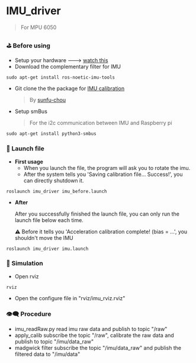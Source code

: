 # IMU_driver
> For MPU 6050

### :golf: Before using
- Setup your hardware ---> [watch this](https://blog.gtwang.org/iot/raspberry-pi-mpu6050-six-axis-gyro-accelerometer-1/)
- Download the complementary filter for IMU
```bash=1
sudo apt-get install ros-noetic-imu-tools
```
- Git clone the the package for [IMU calibration](https://github.com/sunfu-chou/imu_calib)

  > By [sunfu-chou](https://github.com/sunfu-chou)
  
- Setup smBus
  > For the i2c communication between IMU and Raspberry pi
```bash=1
sudo apt-get install python3-smbus
```
  
### :rocket: Launch file
- **First usage**
  - When you launch the file, the program will ask you to rotate the imu. 
  - After the system tells you 'Saving calibration file... Success!', you can directly shutdown it.
```bash=1
roslaunch imu_driver imu_before.launch
```
- **After**

  After you successfully finished the launch file, you can only run the launch file below each time.
  
  :warning: Before it tells you 'Acceleration calibration complete! (bias = ...', you shouldn't move the IMU

```bash=1
roslaunch imu_driver imu.launch
```
  
### :rocket: Simulation
- Open rviz
```
rviz
```
- Open the configure file in "rviz/imu_rviz.rviz"

### :eye_speech_bubble: Procedure
- imu_readRaw.py read imu raw data and publish to topic "/raw"
- apply_calib subscribe the topic "/raw", calibrate the raw data and publish to topic "/imu/data_raw"
- madgwick filter subscribe the topic "/imu/data_raw" and publish the filtered data to "/imu/data"

